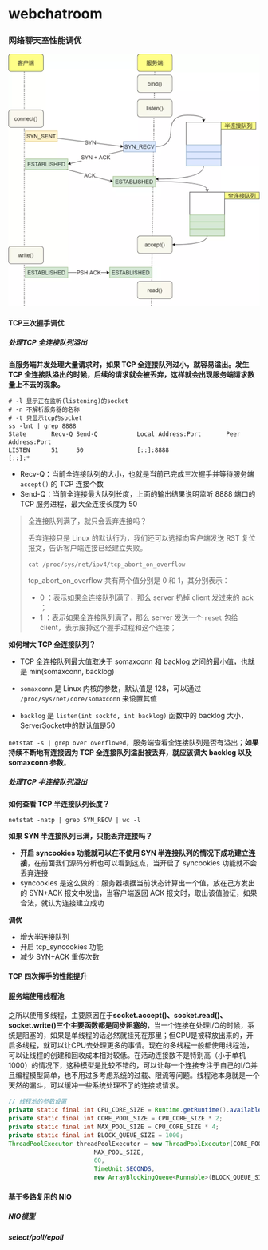 # webchatroom
### 网络聊天室性能调优

![](picture/socket.png)

#### TCP三次握手调优

##### 处理TCP 全连接队列溢出

**当服务端并发处理大量请求时，如果 TCP 全连接队列过小，就容易溢出。发生 TCP 全连接队溢出的时候，后续的请求就会被丢弃，这样就会出现服务端请求数量上不去的现象。**

```shell
# -l 显示正在监听(listening)的socket
# -n 不解析服务器的名称
# -t 只显示tcp的socket
ss -lnt | grep 8888
State       Recv-Q Send-Q           Local Address:Port       Peer Address:Port        
LISTEN      51     50               [::]:8888                     [::]:* 
```

- Recv-Q：当前全连接队列的大小，也就是当前已完成三次握手并等待服务端 `accept()` 的 TCP 连接个数
- Send-Q：当前全连接最大队列长度，上面的输出结果说明监听 8888 端口的 TCP 服务进程，最大全连接长度为 50

> 全连接队列满了，就只会丢弃连接吗？
>
> 丢弃连接只是 Linux 的默认行为，我们还可以选择向客户端发送 RST 复位报文，告诉客户端连接已经建立失败。
>
> `cat /proc/sys/net/ipv4/tcp_abort_on_overflow`
>
> tcp_abort_on_overflow 共有两个值分别是 0 和 1，其分别表示：
>
> - 0 ：表示如果全连接队列满了，那么 server 扔掉 client  发过来的 ack ；
> - 1 ：表示如果全连接队列满了，那么 server 发送一个 `reset` 包给 client，表示废掉这个握手过程和这个连接；

**如何增大 TCP 全连接队列？**

- TCP 全连接队列最大值取决于 somaxconn 和 backlog 之间的最小值，也就是 min(somaxconn, backlog)

- `somaxconn` 是 Linux 内核的参数，默认值是 128，可以通过 `/proc/sys/net/core/somaxconn` 来设置其值
- `backlog` 是 `listen(int sockfd, int backlog)` 函数中的 backlog 大小，ServerSocket中的默认值是50

`netstat -s | grep over overflowed`，服务端查看全连接队列是否有溢出；**如果持续不断地有连接因为 TCP 全连接队列溢出被丢弃，就应该调大 backlog 以及 somaxconn 参数**。

##### 处理TCP 半连接队列溢出

**如何查看 TCP 半连接队列长度？**

```shell
netstat -natp | grep SYN_RECV | wc -l
```

**如果 SYN 半连接队列已满，只能丢弃连接吗？**

- **开启 syncookies 功能就可以在不使用 SYN 半连接队列的情况下成功建立连接**，在前面我们源码分析也可以看到这点，当开启了  syncookies 功能就不会丢弃连接
- syncookies 是这么做的：服务器根据当前状态计算出一个值，放在己方发出的 SYN+ACK 报文中发出，当客户端返回 ACK 报文时，取出该值验证，如果合法，就认为连接建立成功

**调优**

- 增大半连接队列
- 开启 tcp_syncookies 功能
- 减少 SYN+ACK 重传次数

#### TCP 四次挥手的性能提升



#### 服务端使用线程池

之所以使用多线程，主要原因在于**socket.accept()、socket.read()、socket.write()三个主要函数都是同步阻塞的**，当一个连接在处理I/O的时候，系统是阻塞的，如果是单线程的话必然就挂死在那里；但CPU是被释放出来的，开启多线程，就可以让CPU去处理更多的事情。现在的多线程一般都使用线程池，可以让线程的创建和回收成本相对较低。在活动连接数不是特别高（小于单机1000）的情况下，这种模型是比较不错的，可以让每一个连接专注于自己的I/O并且编程模型简单，也不用过多考虑系统的过载、限流等问题。线程池本身就是一个天然的漏斗，可以缓冲一些系统处理不了的连接或请求。

```java
// 线程池的参数设置
private static final int CPU_CORE_SIZE = Runtime.getRuntime().availableProcessors();
private static final int CORE_POOL_SIZE = CPU_CORE_SIZE * 2;
private static final int MAX_POOL_SIZE = CPU_CORE_SIZE * 4;
private static final int BLOCK_QUEUE_SIZE = 1000;
ThreadPoolExecutor threadPoolExecutor = new ThreadPoolExecutor(CORE_POOL_SIZE,
                        MAX_POOL_SIZE,
                        60,
                        TimeUnit.SECONDS,
                        new ArrayBlockingQueue<Runnable>(BLOCK_QUEUE_SIZE));
```

#### 基于多路复用的 NIO

##### NIO模型

##### select/poll/epoll



